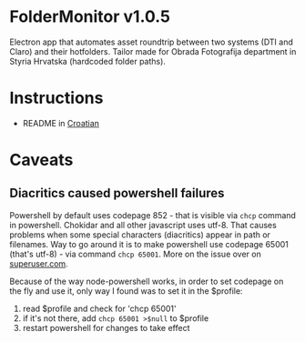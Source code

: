 # FolderMonitor v1.0.5

Electron app that automates asset roundtrip between two systems (DTI and Claro) and their hotfolders. Tailor made for Obrada Fotografija department in Styria Hrvatska (hardcoded folder paths).

# Instructions
- README in [Croatian](./README.hr.md)

# Caveats

## Diacritics caused powershell failures
Powershell by default uses codepage 852 - that is visible via `chcp` command in powershell. Chokidar and all other javascript uses utf-8. That causes problems when some special characters (diacritics) appear in path or filenames. Way to go around it is to make powershell use codepage 65001 (that's utf-8) - via command `chcp 65001`. More on the issue over on [superuser.com](https://superuser.com/questions/269818/change-default-code-page-of-windows-console-to-utf-8).

Because of the way node-powershell works, in order to set codepage on the fly and use it, only way I found was to set it in the $profile:
1. read $profile and check for 'chcp 65001'
2. if it's not there, add `chcp 65001 >$null` to $profile
3. restart powershell for changes to take effect